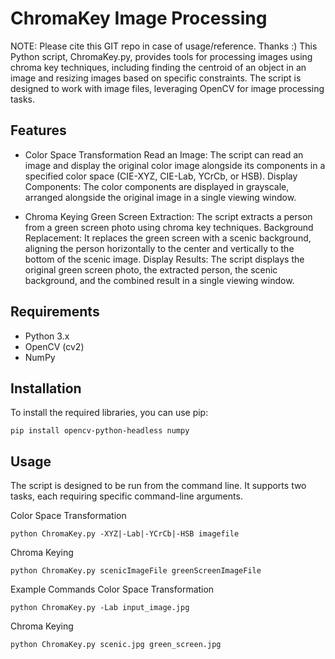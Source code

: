 # ChromaKey Image Processing
NOTE: Please cite this GIT repo in case of usage/reference. Thanks :)
This Python script, ChromaKey.py, provides tools for processing images using chroma key techniques, 
including finding the centroid of an object in an image and resizing images based on specific constraints. 
The script is designed to work with image files, leveraging OpenCV for image processing tasks.

## Features
* Color Space Transformation
Read an Image: The script can read an image and display the original color image alongside its components in a specified color space (CIE-XYZ, CIE-Lab, YCrCb, or HSB).
Display Components: The color components are displayed in grayscale, arranged alongside the original image in a single viewing window.

* Chroma Keying
Green Screen Extraction: The script extracts a person from a green screen photo using chroma key techniques.
Background Replacement: It replaces the green screen with a scenic background, aligning the person horizontally to the center and vertically to the bottom of the scenic image.
Display Results: The script displays the original green screen photo, the extracted person, the scenic background, and the combined result in a single viewing window.

## Requirements
* Python 3.x
* OpenCV (cv2)
* NumPy

## Installation
To install the required libraries, you can use pip:
```
pip install opencv-python-headless numpy
```

## Usage
The script is designed to be run from the command line. It supports two tasks, each requiring specific command-line arguments.

Color Space Transformation
```
python ChromaKey.py -XYZ|-Lab|-YCrCb|-HSB imagefile
```

Chroma Keying
```
python ChromaKey.py scenicImageFile greenScreenImageFile
```

Example Commands
Color Space Transformation
```
python ChromaKey.py -Lab input_image.jpg
```

Chroma Keying
```
python ChromaKey.py scenic.jpg green_screen.jpg
```
